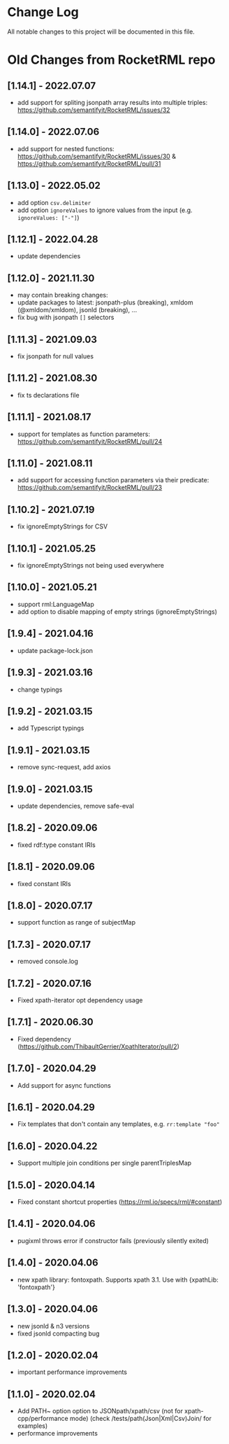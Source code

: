 # Change Log

All notable changes to this project will be documented in this file.

# Old Changes from RocketRML repo

## [1.14.1] - 2022.07.07

- add support for spliting jsonpath array results into multiple triples: https://github.com/semantifyit/RocketRML/issues/32

## [1.14.0] - 2022.07.06

- add support for nested functions: https://github.com/semantifyit/RocketRML/issues/30 & https://github.com/semantifyit/RocketRML/pull/31

## [1.13.0] - 2022.05.02

- add option `csv.delimiter`
- add option `ignoreValues` to ignore values from the input (e.g. `ignoreValues: ["-"]`)

## [1.12.1] - 2022.04.28

- update dependencies

## [1.12.0] - 2021.11.30

- may contain breaking changes:
- update packages to latest: jsonpath-plus (breaking), xmldom (@xmldom/xmldom), jsonld (breaking), ...
- fix bug with jsonpath `[]` selectors

## [1.11.3] - 2021.09.03

- fix jsonpath for null values

## [1.11.2] - 2021.08.30

- fix ts declarations file

## [1.11.1] - 2021.08.17

- support for templates as function parameters: https://github.com/semantifyit/RocketRML/pull/24

## [1.11.0] - 2021.08.11

- add support for accessing function parameters via their predicate: https://github.com/semantifyit/RocketRML/pull/23

## [1.10.2] - 2021.07.19

- fix ignoreEmptyStrings for CSV

## [1.10.1] - 2021.05.25

- fix ignoreEmptyStrings not being used everywhere

## [1.10.0] - 2021.05.21

- support rml:LanguageMap
- add option to disable mapping of empty strings (ignoreEmptyStrings)

## [1.9.4] - 2021.04.16

- update package-lock.json

## [1.9.3] - 2021.03.16

- change typings

## [1.9.2] - 2021.03.15

- add Typescript typings

## [1.9.1] - 2021.03.15

- remove sync-request, add axios

## [1.9.0] - 2021.03.15

- update dependencies, remove safe-eval

## [1.8.2] - 2020.09.06

- fixed rdf:type constant IRIs

## [1.8.1] - 2020.09.06

- fixed constant IRIs

## [1.8.0] - 2020.07.17

- support function as range of subjectMap

## [1.7.3] - 2020.07.17

- removed console.log

## [1.7.2] - 2020.07.16

- Fixed xpath-iterator opt dependency usage

## [1.7.1] - 2020.06.30

- Fixed dependency (https://github.com/ThibaultGerrier/XpathIterator/pull/2)

## [1.7.0] - 2020.04.29

- Add support for async functions

## [1.6.1] - 2020.04.29

- Fix templates that don't contain any templates, e.g. `rr:template "foo"`

## [1.6.0] - 2020.04.22

- Support multiple join conditions per single parentTriplesMap

## [1.5.0] - 2020.04.14

- Fixed constant shortcut properties (https://rml.io/specs/rml/#constant)

## [1.4.1] - 2020.04.06

- pugixml throws error if constructor fails (previously silently exited)

## [1.4.0] - 2020.04.06

- new xpath library: fontoxpath. Supports xpath 3.1. Use with {xpathLib: 'fontoxpath'}


## [1.3.0] - 2020.04.06

- new jsonld & n3 versions
- fixed jsonld compacting bug


## [1.2.0] - 2020.02.04

- important performance improvements

## [1.1.0] - 2020.02.04

- Add PATH~ option option to JSONpath/xpath/csv (not for xpath-cpp/performance mode) (check /tests/path(Json|Xml|Csv)Join/ for examples)
- performance improvements
